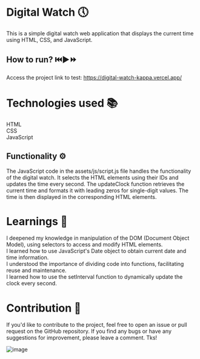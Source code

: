 # Digital Watch 🕔
This is a simple digital watch web application that displays the current time using HTML, CSS, and JavaScript.

## How to run? ⏮️▶️⏩
Access the project link to test: https://digital-watch-kappa.vercel.app/

# Technologies used 📚
HTML<br>
CSS<br>
JavaScript<br>

## Functionality ⚙️
The JavaScript code in the assets/js/script.js file handles the functionality of the digital watch. It selects the HTML elements using their IDs and updates the time every second. The updateClock function retrieves the current time and formats it with leading zeros for single-digit values. The time is then displayed in the corresponding HTML elements.

# Learnings 🎯

I deepened my knowledge in manipulation of the DOM (Document Object Model), using selectors to access and modify HTML elements.<br>
I learned how to use JavaScript's Date object to obtain current date and time information.<br>
I understood the importance of dividing code into functions, facilitating reuse and maintenance.<br>
I learned how to use the setInterval function to dynamically update the clock every second.<br>

# Contribution 🚀
If you'd like to contribute to the project, feel free to open an issue or pull request on the GitHub repository. If you find any bugs or have any suggestions for improvement, please leave a comment. Tks!


![image](https://github.com/Ro6son/digital-watch/assets/91978309/4dab1f7e-2d41-4bcb-a09c-b29c42510919)

